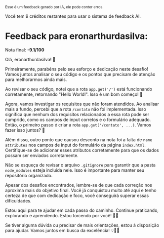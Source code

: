 <sup>Esse é um feedback gerado por IA, ele pode conter erros.</sup>

Você tem 9 créditos restantes para usar o sistema de feedback AI.

# Feedback para eronarthurdasilva:

Nota final: **-9.1/100**

Olá, eronarthurdasilva! 🚀

Primeiramente, parabéns pelo seu esforço e dedicação neste desafio! Vamos juntos analisar o seu código e os pontos que precisam de atenção para melhorarmos ainda mais. 

Ao revisar o seu código, notei que a rota `app.get('/')` está funcionando corretamente, retornando "Hello World!". Isso é um bom começo! 🌟

Agora, vamos investigar os requisitos que não foram atendidos. Ao analisar mais a fundo, percebi que a rota `/contato` não foi implementada. Isso significa que nenhum dos requisitos relacionados a essa rota pode ser cumprido, como os campos de input corretos e o formulário adequado. Então, o primeiro passo é criar a rota `app.get('/contato', ...)`. Vamos fazer isso juntos? 💪

Além disso, outro ponto que causou desconto na nota foi a falta de `name attributes` nos campos de input do formulário da página `index.html`. Certifique-se de adicionar esses atributos corretamente para que os dados possam ser enviados corretamente.

Não se esqueça de revisar o arquivo `.gitignore` para garantir que a pasta `node_modules` esteja incluída nele. Isso é importante para manter seu repositório organizado.

Apesar dos desafios encontrados, lembre-se de que cada correção nos aproxima mais do objetivo final. Você já conquistou muito até aqui e tenho certeza de que com dedicação e foco, você conseguirá superar essas dificuldades.

Estou aqui para te ajudar em cada passo do caminho. Continue praticando, explorando e aprendendo. Estou torcendo por você! 🌟🚀

Se tiver alguma dúvida ou precisar de mais orientações, estou à disposição para ajudar. Vamos juntos em busca da excelência! 💡👨‍💻